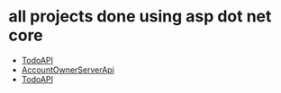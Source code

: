 # all projects done using asp dot net core
+ [TodoAPI](https://github.com/zawette/TodoApi)
+ [AccountOwnerServerApi](https://github.com/zawette/AccountOwnerServerApi)
+ [TodoAPI](https://github.com/zawette/SchoolClassReservation)

